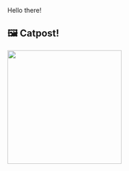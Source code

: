 Hello there!



## 🖼️ Catpost!

<sub>
    <img src="https://cdn2.thecatapi.com/images/kGjxU2x6u.jpg" height="256">
</sub>

